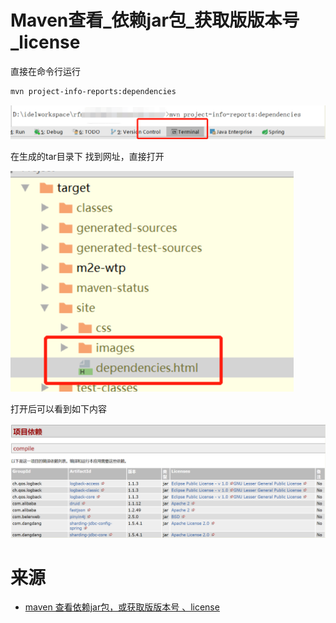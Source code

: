 # Maven查看_依赖jar包_获取版版本号 _license

直接在命令行运行

```bash
mvn project-info-reports:dependencies
```

![](../images/2024/08/20240823152555.png)

在生成的tar目录下 找到网址，直接打开

![](../images/2024/08/20240823152616.png)

打开后可以看到如下内容

![](../images/2024/08/20240823152920.png)

# 来源

- [maven 查看依赖jar包，或获取版版本号 、license](https://www.cnblogs.com/yancun8141/p/14333506.html)